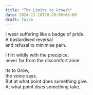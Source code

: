 ```yaml
---
title: "The Limits to Growth"
date: 2024-11-10T18:20:00+08:00
draft: false
---
```


I wear suffering like a badge of pride.  
A bastardised reversal  
and refusal to minimise pain.

I flirt wildly with the precipice,  
never far from the discomfort zone

Its to Grow,  
the voice says.  
But at what point does something give.  
At what point does something take.